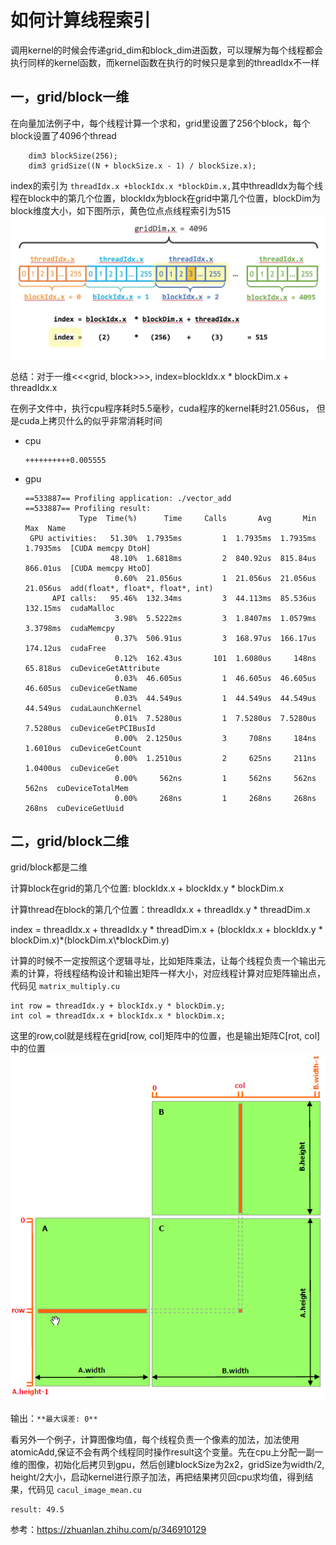 # 如何计算线程索引

调用kernel的时候会传递grid_dim和block_dim进函数，可以理解为每个线程都会执行同样的kernel函数，而kernel函数在执行的时候只是拿到的threadIdx不一样

## 一，grid/block一维

在向量加法例子中，每个线程计算一个求和，grid里设置了256个block，每个block设置了4096个thread

```
    dim3 blockSize(256);
    dim3 gridSize((N + blockSize.x - 1) / blockSize.x);
```

index的索引为 `threadIdx.x +blockIdx.x *blockDim.x,`其中threadIdx为每个线程在block中的第几个位置，blockIdx为block在grid中第几个位置，blockDim为block维度大小，如下图所示，黄色位点点线程索引为515
![img](find_index.png)

总结：对于一维<<<grid, block>>>, index=blockIdx.x * blockDim.x + threadIdx.x

在例子文件中，执行cpu程序耗时5.5毫秒，cuda程序的kernel耗时21.056us， 但是cuda上拷贝什么的似乎非常消耗时间

- cpu

  ```
  ++++++++++0.005555
  ```
- gpu

  ```
  ==533887== Profiling application: ./vector_add
  ==533887== Profiling result:
              Type  Time(%)      Time     Calls       Avg       Min       Max  Name
   GPU activities:   51.30%  1.7935ms         1  1.7935ms  1.7935ms  1.7935ms  [CUDA memcpy DtoH]
                     48.10%  1.6818ms         2  840.92us  815.84us  866.01us  [CUDA memcpy HtoD]
                      0.60%  21.056us         1  21.056us  21.056us  21.056us  add(float*, float*, float*, int)
        API calls:   95.46%  132.34ms         3  44.113ms  85.536us  132.15ms  cudaMalloc
                      3.98%  5.5222ms         3  1.8407ms  1.0579ms  3.3798ms  cudaMemcpy
                      0.37%  506.91us         3  168.97us  166.17us  174.12us  cudaFree
                      0.12%  162.43us       101  1.6080us     148ns  65.818us  cuDeviceGetAttribute
                      0.03%  46.605us         1  46.605us  46.605us  46.605us  cuDeviceGetName
                      0.03%  44.549us         1  44.549us  44.549us  44.549us  cudaLaunchKernel
                      0.01%  7.5280us         1  7.5280us  7.5280us  7.5280us  cuDeviceGetPCIBusId
                      0.00%  2.1250us         3     708ns     184ns  1.6010us  cuDeviceGetCount
                      0.00%  1.2510us         2     625ns     211ns  1.0400us  cuDeviceGet
                      0.00%     562ns         1     562ns     562ns     562ns  cuDeviceTotalMem
                      0.00%     268ns         1     268ns     268ns     268ns  cuDeviceGetUuid
  ```

## 二，grid/block二维

grid/block都是二维

计算block在grid的第几个位置: blockIdx.x + blockIdx.y * blockDim.x

计算thread在block的第几个位置：threadIdx.x + threadIdx.y * threadDim.x

index = threadIdx.x + threadIdx.y * threadDim.x + (blockIdx.x + blockIdx.y * blockDim.x)\*(blockDim.x\\*blockDim.y)

计算的时候不一定按照这个逻辑寻址，比如矩阵乘法，让每个线程负责一个输出元素的计算，将线程结构设计和输出矩阵一样大小，对应线程计算对应矩阵输出点，代码见 `matrix_multiply.cu`

```
int row = threadIdx.y + blockIdx.y * blockDim.y;
int col = threadIdx.x + blockIdx.x * blockDim.x;
```

这里的row,col就是线程在grid[row, col]矩阵中的位置，也是输出矩阵C[rot, col]中的位置
![](矩阵乘法实现模式.png)

输出：`**最大误差: 0**`

看另外一个例子，计算图像均值，每个线程负责一个像素的加法，加法使用atomicAdd,保证不会有两个线程同时操作result这个变量。先在cpu上分配一副一维的图像，初始化后拷贝到gpu，然后创建blockSize为2x2，gridSize为width/2, height/2大小，启动kernel进行原子加法，再把结果拷贝回cpu求均值，得到结果，代码见 `cacul_image_mean.cu`

```
result: 49.5
```

参考：https://zhuanlan.zhihu.com/p/346910129
